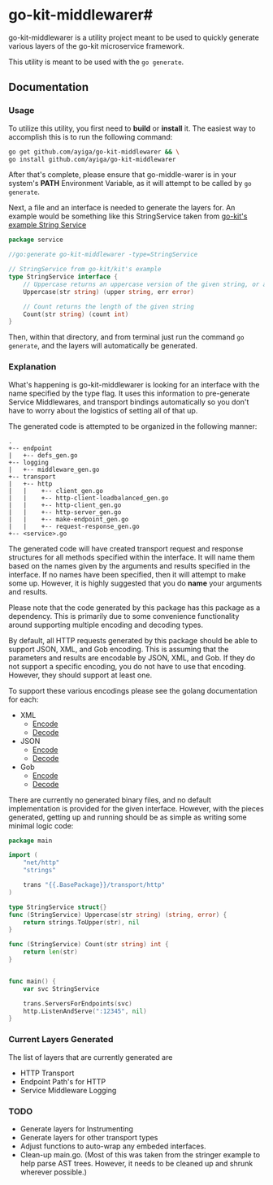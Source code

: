 # go-kit-middlewarer#
go-kit-middlewarer is a utility project meant to be used to quickly generate
various layers of the go-kit microservice framework.

This utility is meant to be used with the ```go generate```.

## Documentation

### Usage

To utilize this utility, you first need to **build** or **install** it. The
easiest way to accomplish this is to run the following command:

```bash
go get github.com/ayiga/go-kit-middlewarer && \
go install github.com/ayiga/go-kit-middlewarer
```

After that's complete, please ensure that go-middle-warer is in your system's
**PATH** Environment Variable, as it will attempt to be called by
```go generate```.

Next, a file and an interface is needed to generate the layers for.  An example would
be something like this StringService taken from [go-kit's example String Service](https://github.com/go-kit/kit/tree/master/examples/stringsvc1/main.go)


```go
package service

//go:generate go-kit-middlewarer -type=StringService

// StringService from go-kit/kit's example
type StringService interface {
	// Uppercase returns an uppercase version of the given string, or an error.
	Uppercase(str string) (upper string, err error)

	// Count returns the length of the given string
	Count(str string) (count int)
}
```

Then, within that directory, and from terminal just run the command ```go generate```,
and the layers will automatically be generated.

### Explanation
What's happening is go-kit-middlewarer is looking for an interface with the name
specified by the type flag.  It uses this information to pre-generate Service
Middlewares, and transport bindings automatically so you don't have to worry
about the logistics of setting all of that up.

The generated code is attempted to be organized in the following manner:
```tree
.
+-- endpoint
|   +-- defs_gen.go
+-- logging
|   +-- middleware_gen.go
+-- transport
|   +-- http
|   |    +-- client_gen.go
|   |    +-- http-client-loadbalanced_gen.go
|   |    +-- http-client_gen.go
|   |    +-- http-server_gen.go
|   |    +-- make-endpoint_gen.go
|   |    +-- request-response_gen.go
+-- <service>.go
```

The generated code will have created transport request and response structures
for all methods specified within the interface.  It will name them based on the
names given by the arguments and results specified in the interface.  If no
names have been specified, then it will attempt to make some up.  However, it is
highly suggested that you do **name** your arguments and results.

Please note that the code generated by this package has this package as a
dependency.  This is primarily due to some convenience functionality around
supporting multiple encoding and decoding types.

By default, all HTTP requests generated by this package should be able to
support JSON, XML, and Gob encoding. This is assuming that the parameters and
results are encodable by JSON, XML, and Gob.  If they do not support a specific
encoding, you do not have to use that encoding.  However, they should support at
least one.

To support these various encodings please see the golang documentation for each:
* XML
  * [Encode](https://golang.org/pkg/encoding/xml/#Marshaler)
  * [Decode](https://golang.org/pkg/encoding/xml/#Unmarshaler)
* JSON
  * [Encode](https://golang.org/pkg/encoding/json/#Marshaler)
  * [Decode](https://golang.org/pkg/encoding/json/#Unmarshaler)
* Gob
  * [Encode](https://golang.org/pkg/encoding/gob/#GobEncoder)
  * [Decode](https://golang.org/pkg/encoding/gob/#GobDecoder)

There are currently no generated binary files, and no default implementation is
provided for the given interface.  However, with the pieces generated, getting
up and running should be as simple as writing some minimal logic code:

```go
package main

import (
	"net/http"
	"strings"

	trans "{{.BasePackage}}/transport/http"
)

type StringService struct{}
func (StringService) Uppercase(str string) (string, error) {
	return strings.ToUpper(str), nil
}

func (StringService) Count(str string) int {
	return len(str)
}


func main() {
	var svc StringService

	trans.ServersForEndpoints(svc)
	http.ListenAndServe(":12345", nil)
}
```

### Current Layers Generated

The list of layers that are currently generated are
* HTTP Transport
* Endpoint Path's for HTTP
* Service Middleware Logging

### TODO

* Generate layers for Instrumenting
* Generate layers for other transport types
* Adjust functions to auto-wrap any embeded interfaces.
* Clean-up main.go.  (Most of this was taken from the stringer example to help
parse AST trees.  However, it needs to be cleaned up and shrunk wherever
possible.)
